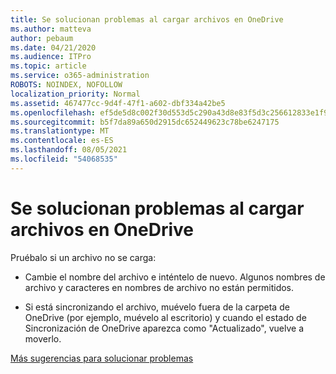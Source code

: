 ```yaml
---
title: Se solucionan problemas al cargar archivos en OneDrive
ms.author: matteva
author: pebaum
ms.date: 04/21/2020
ms.audience: ITPro
ms.topic: article
ms.service: o365-administration
ROBOTS: NOINDEX, NOFOLLOW
localization_priority: Normal
ms.assetid: 467477cc-9d4f-47f1-a602-dbf334a42be5
ms.openlocfilehash: ef5de5d8c002f30d553d5c290a43d8e83f5d3c256612833e1f90ca65b6508e09
ms.sourcegitcommit: b5f7da89a650d2915dc652449623c78be6247175
ms.translationtype: MT
ms.contentlocale: es-ES
ms.lasthandoff: 08/05/2021
ms.locfileid: "54068535"
---
```

# <a name="fix-problems-uploading-files-to-onedrive"></a>Se solucionan problemas al cargar archivos en OneDrive

Pruébalo si un archivo no se carga:
  
- Cambie el nombre del archivo e inténtelo de nuevo. Algunos nombres de archivo y caracteres en nombres de archivo no están permitidos. 
    
- Si está sincronizando el archivo, muévelo fuera de la carpeta de OneDrive (por ejemplo, muévelo al escritorio) y cuando el estado de Sincronización de OneDrive aparezca como "Actualizado", vuelve a moverlo. 
    
[Más sugerencias para solucionar problemas](https://go.microsoft.com/fwlink/?linkid=873155)
  

